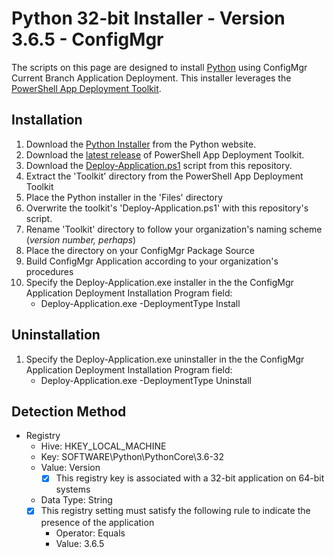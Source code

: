 # Python 32-bit Installer - Version 3.6.5 - ConfigMgr

The scripts on this page are designed to install [Python](https://www.python.org/) using ConfigMgr Current Branch Application Deployment. This installer leverages the [PowerShell App Deployment Toolkit](http://psappdeploytoolkit.com/).

## Installation

1. Download the [Python Installer](https://www.python.org/ftp/python/3.6.5/python-3.6.5.exe) from the Python website.
1. Download the [latest release](https://github.com/PSAppDeployToolkit/PSAppDeployToolkit/releases/latest) of PowerShell App Deployment Toolkit.
1. Download the [Deploy-Application.ps1](https://github.com/aentringer/CMAppScripts/raw/master/Python/Deploy-Application.ps1) script from this repository.
1. Extract the 'Toolkit' directory from the PowerShell App Deployment Toolkit
1. Place the Python installer in the 'Files' directory
1. Overwrite the toolkit's 'Deploy-Application.ps1' with this repository's script.
1. Rename 'Toolkit' directory to follow your organization's naming scheme (*version number, perhaps*)
1. Place the directory on your ConfigMgr Package Source
1. Build ConfigMgr Application according to your organization's procedures
1. Specify the Deploy-Application.exe installer in the the ConfigMgr Application Deployment Installation Program field:
    * Deploy-Application.exe -DeploymentType Install

## Uninstallation

1. Specify the Deploy-Application.exe uninstaller in the the ConfigMgr Application Deployment Installation Program field:
    * Deploy-Application.exe -DeploymentType Uninstall

## Detection Method

* Registry
  * Hive: HKEY_LOCAL_MACHINE
  * Key: SOFTWARE\Python\PythonCore\3.6-32
  * Value: Version
    * [X] This registry key is associated with a 32-bit application on 64-bit systems
  * Data Type: String
  * [X] This registry setting must satisfy the following rule to indicate the presence of the application
    * Operator: Equals
    * Value: 3.6.5
